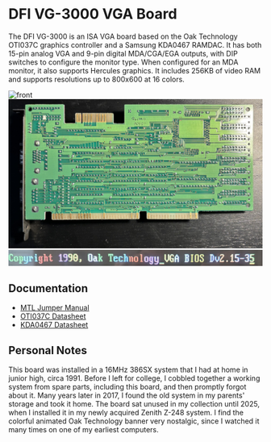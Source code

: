 # DFI VG-3000 VGA Board

The DFI VG-3000 is an ISA VGA board based on the Oak Technology OTI037C graphics controller and a Samsung KDA0467 RAMDAC.  It has both 15-pin analog VGA and 9-pin digital MDA/CGA/EGA outputs, with DIP switches to configure the monitor type. When configured for an MDA monitor, it also supports Hercules graphics. It includes 256KB of video RAM and supports resolutions up to 800x600 at 16 colors.

![front](front.jpeg)
![back](back.jpeg)
![bios banner](banner.jpeg)

## Documentation
- [MTL Jumper Manual](VG-3000.pdf)
- [OTI037C Datasheet](OTI037C.pdf)
- [KDA0467 Datasheet](KDA0476.pdf)

## Personal Notes

This board was installed in a 16MHz 386SX system that I had at home in junior high, circa 1991. Before I left for college, I cobbled together a working system from spare parts, including this board, and then promptly forgot about it. Many years later in 2017, I found the old system in my parents' storage and took it home. The board sat unused in my collection until 2025, when I installed it in my newly acquired Zenith Z-248 system. I find the colorful animated Oak Technology banner very nostalgic, since I watched it many times on one of my earliest computers.